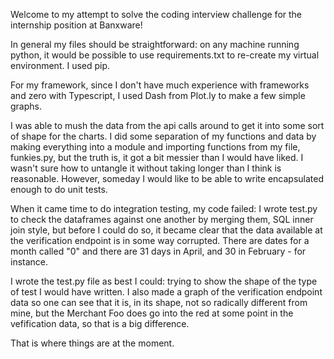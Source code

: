 Welcome to my attempt to solve the coding interview challenge for the internship position at Banxware! 

In general my files should be straightforward: on any machine running python, it would be possible to use requirements.txt to re-create my virtual environment. I used pip. 

For my framework, since I don't have much experience with frameworks and zero with Typescript, I used Dash from Plot.ly to make a few simple graphs.

I was able to mush the data from the api calls around to get it into some sort of shape for the charts. I did some separation of my functions and data by making everything into a module and importing functions from my file, funkies.py, but the truth is, it got a bit messier than I would have liked. I wasn't sure how to untangle it without taking longer than I think is reasonable. However, someday I would like to be able to write encapsulated enough to do unit tests. 

When it came time to do integration testing, my code failed: I wrote test.py to check the dataframes against one another by merging them, SQL inner join style, but before I could do so, it became clear that the data available at the verification endpoint is in some way corrupted. There are dates for a month called "0" and there are 31 days in April, and 30 in February - for instance.

I wrote the test.py file as best I could: trying to show the shape of the type of test I would have written. I also made a graph of the verification endpoint data so one can see that it is, in its shape, not so radically different from mine, but the Merchant Foo does go into the red at some point in the vefification data, so that is a big difference.

That is where things are at the moment.

